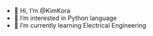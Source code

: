 - 👋 Hi, I’m @KimKora
- 👀 I’m interested in Python language
- 🌱 I’m currently learning Electrical Engineering


<!---
KimKora/KimKora is a ✨ special ✨ repository because its `README.md` (this file) appears on your GitHub profile.
You can click the Preview link to take a look at your changes.
--->

